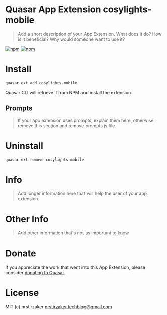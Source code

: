 # Quasar App Extension cosylights-mobile

> Add a short description of your App Extension. What does it do? How is it beneficial? Why would someone want to use it?

[![npm](https://img.shields.io/npm/v/quasar-app-extension-cosylights-mobile.svg?label=quasar-app-extension-cosylights-mobile)](https://www.npmjs.com/package/quasar-app-extension-cosylights-mobile)
[![npm](https://img.shields.io/npm/dt/quasar-app-extension-cosylights-mobile.svg)](https://www.npmjs.com/package/quasar-app-extension-cosylights-mobile)

# Install
```bash
quasar ext add cosylights-mobile
```
Quasar CLI will retrieve it from NPM and install the extension.

## Prompts

> If your app extension uses prompts, explain them here, otherwise remove this section and remove prompts.js file.

# Uninstall
```bash
quasar ext remove cosylights-mobile
```

# Info
> Add longer information here that will help the user of your app extension.

# Other Info
> Add other information that's not as important to know

# Donate
If you appreciate the work that went into this App Extension, please consider [donating to Quasar](https://donate.quasar.dev).

# License
MIT (c) nrstirzaker <nrstirzaker.techblog@gmail.com>
